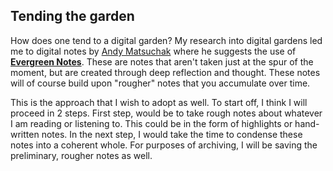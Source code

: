 ## Tending the garden 

How does one tend to a digital garden? My research into digital gardens led me to digital notes by [Andy Matsuchak](https://notes.andymatuschak.org/About_these_notes) where he suggests the use of [**Evergreen Notes**](https://notes.andymatuschak.org/About_these_notes?stackedNotes=z3SjnvsB5aR2ddsycyXofbYR7fCxo7RmKW2be). These are notes that aren't taken just at the spur of the moment, but are created through deep reflection and thought. These notes will of course build upon "rougher" notes that you accumulate over time. 

This is the approach that I wish to adopt as well. To start off, I think I will proceed in 2 steps. First step, would be to take rough notes about whatever I am reading or listening to. This could be in the form of highlights or hand-written notes. In the next step, I would take the time to condense these notes into a coherent whole. For purposes of archiving, I will be saving the preliminary, rougher notes as well. 